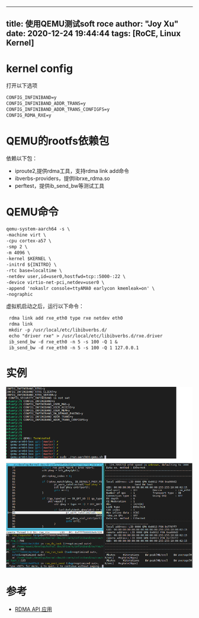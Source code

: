 
---
title: 使用QEMU测试soft roce
author: "Joy Xu"
date: 2020-12-24 19:44:44
tags: [RoCE, Linux Kernel]
---

# kernel config

打开以下选项

	CONFIG_INFINIBAND=y
	CONFIG_INFINIBAND_ADDR_TRANS=y
	CONFIG_INFINIBAND_ADDR_TRANS_CONFIGFS=y
	CONFIG_RDMA_RXE=y

# QEMU的rootfs依赖包

依赖以下包：

* iproute2,提供rdma工具，支持rdma link add命令
* ibverbs-providers，提供librxe_rdma.so
* perftest，提供ib_send_bw等测试工具

# QEMU命令

	qemu-system-aarch64 -s \
	-machine virt \
	-cpu cortex-a57 \
	-smp 2 \
	-m 4096 \
	-kernel $KERNEL \
	-initrd ${INITRD} \
	-rtc base=localtime \
	-netdev user,id=user0,hostfwd=tcp::5000-:22 \
	-device virtio-net-pci,netdev=user0 \
	-append 'nokaslr console=ttyAMA0 earlycon kmemleak=on' \
	-nographic

 虚拟机启动之后，运行以下命令：

	 rdma link add rxe_eth0 type rxe netdev eth0
	 rdma link
	 mkdir -p /usr/local/etc/libibverbs.d/
	 echo "driver rxe" > /usr/local/etc/libibverbs.d/rxe.driver
	 ib_send_bw -d rxe_eth0 -n 5 -s 100 -Q 1 &
	 ib_send_bw -d rxe_eth0 -n 5 -s 100 -Q 1 127.0.0.1

# 实例

![soft RDMA运行实例](/images/soft_rdma.gif)
![soft RDMA调试实例](/images/soft_roce_debug.PNG)

# 参考

* [RDMA API 应用](https://zhuanlan.zhihu.com/p/481256797)
